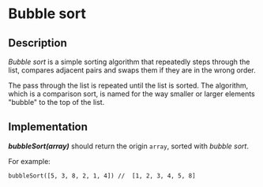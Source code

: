 # Bubble sort

## Description

_Bubble sort_ is a simple sorting algorithm that repeatedly steps through the list, compares adjacent pairs and swaps them if they are in the wrong order.  
  
The pass through the list is repeated until the list is sorted. The algorithm, which is a comparison sort, is named for the way smaller or larger elements "bubble" to the top of the list.

## Implementation

**_bubbleSort(array)_** should return the origin ```array```, sorted with _bubble sort_.

For example:

```
bubbleSort([5, 3, 8, 2, 1, 4]) //  [1, 2, 3, 4, 5, 8]
```
